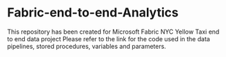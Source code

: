 # Fabric-end-to-end-Analytics
This repository has been created for Microsoft Fabric NYC Yellow Taxi end to end data project
Please refer to the link for the code used in the data pipelines, stored procedures, variables and parameters. 


